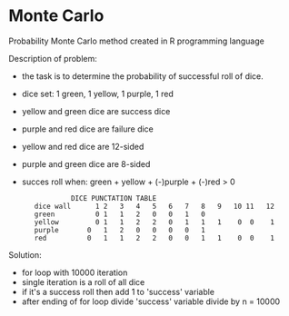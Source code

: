 # Monte Carlo 
Probability Monte Carlo method created in R programming language

Description of problem:
  - the task is to determine the probability of successful roll of dice.
  - dice set: 1 green, 1 yellow, 1 purple, 1 red
  - yellow and green dice are success dice
  - purple and red dice are failure dice
  - yellow and red dice are 12-sided
  - purple and green dice are 8-sided
  - succes roll when:
    green + yellow + (-)purple + (-)red > 0

                    DICE PUNCTATION TABLE
           dice wall	  1	2	3	4	5	6	7	8	9	10 11	12 
           green	      0	1	1	2	0	0	1	0	
           yellow	      0	1	1	2	2	0	1	1	1	 0	0	 1 
           purple       0	1	2	0	0	0	0	1	
           red     	    0	1	1	2	2	0	0	1	1	 0	0	 1

Solution:
  - for loop with 10000 iteration
  - single iteration is a roll of all dice
  - if it's a success roll then add 1 to 'success' variable
  - after ending of for loop divide 'success' variable divide by n = 10000
